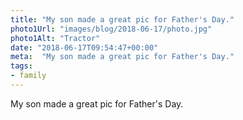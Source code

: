 ```yaml
---
title: "My son made a great pic for Father's Day."
photo1Url: "images/blog/2018-06-17/photo.jpg"
photo1Alt: "Tractor"
date: "2018-06-17T09:54:47+00:00"
meta:  "My son made a great pic for Father's Day."
tags:
- family
---
```

My son made a great pic for Father's Day.
